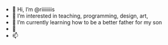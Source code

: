 - 👋 Hi, I’m @riiiiiiiis
- 👀 I’m interested in teaching, programming, design, art, 
- 🌱 I’m currently learning how to be a better father for my son
- 💞️ 
- 📫 
